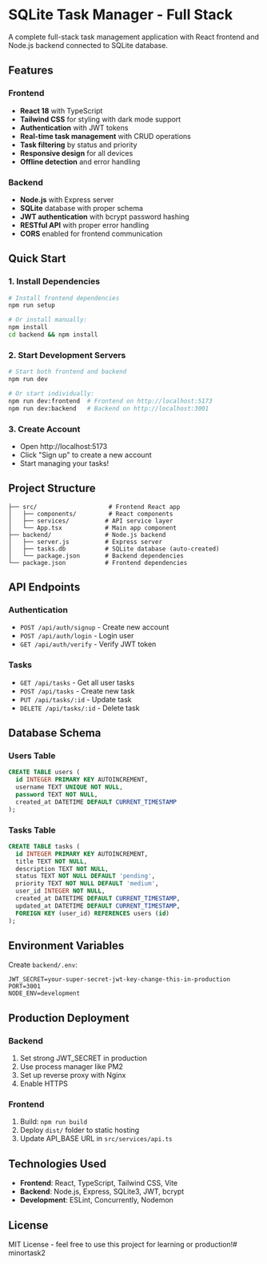 # SQLite Task Manager - Full Stack

A complete full-stack task management application with React frontend and Node.js backend connected to SQLite database.

## Features

### Frontend
- **React 18** with TypeScript
- **Tailwind CSS** for styling with dark mode support
- **Authentication** with JWT tokens
- **Real-time task management** with CRUD operations
- **Task filtering** by status and priority
- **Responsive design** for all devices
- **Offline detection** and error handling

### Backend
- **Node.js** with Express server
- **SQLite** database with proper schema
- **JWT authentication** with bcrypt password hashing
- **RESTful API** with proper error handling
- **CORS** enabled for frontend communication

## Quick Start

### 1. Install Dependencies
```bash
# Install frontend dependencies
npm run setup

# Or install manually:
npm install
cd backend && npm install
```

### 2. Start Development Servers
```bash
# Start both frontend and backend
npm run dev

# Or start individually:
npm run dev:frontend  # Frontend on http://localhost:5173
npm run dev:backend   # Backend on http://localhost:3001
```

### 3. Create Account
- Open http://localhost:5173
- Click "Sign up" to create a new account
- Start managing your tasks!

## Project Structure

```
├── src/                    # Frontend React app
│   ├── components/         # React components
│   ├── services/          # API service layer
│   └── App.tsx            # Main app component
├── backend/               # Node.js backend
│   ├── server.js          # Express server
│   ├── tasks.db           # SQLite database (auto-created)
│   └── package.json       # Backend dependencies
└── package.json           # Frontend dependencies
```

## API Endpoints

### Authentication
- `POST /api/auth/signup` - Create new account
- `POST /api/auth/login` - Login user
- `GET /api/auth/verify` - Verify JWT token

### Tasks
- `GET /api/tasks` - Get all user tasks
- `POST /api/tasks` - Create new task
- `PUT /api/tasks/:id` - Update task
- `DELETE /api/tasks/:id` - Delete task

## Database Schema

### Users Table
```sql
CREATE TABLE users (
  id INTEGER PRIMARY KEY AUTOINCREMENT,
  username TEXT UNIQUE NOT NULL,
  password TEXT NOT NULL,
  created_at DATETIME DEFAULT CURRENT_TIMESTAMP
);
```

### Tasks Table
```sql
CREATE TABLE tasks (
  id INTEGER PRIMARY KEY AUTOINCREMENT,
  title TEXT NOT NULL,
  description TEXT NOT NULL,
  status TEXT NOT NULL DEFAULT 'pending',
  priority TEXT NOT NULL DEFAULT 'medium',
  user_id INTEGER NOT NULL,
  created_at DATETIME DEFAULT CURRENT_TIMESTAMP,
  updated_at DATETIME DEFAULT CURRENT_TIMESTAMP,
  FOREIGN KEY (user_id) REFERENCES users (id)
);
```

## Environment Variables

Create `backend/.env`:
```env
JWT_SECRET=your-super-secret-jwt-key-change-this-in-production
PORT=3001
NODE_ENV=development
```

## Production Deployment

### Backend
1. Set strong JWT_SECRET in production
2. Use process manager like PM2
3. Set up reverse proxy with Nginx
4. Enable HTTPS

### Frontend
1. Build: `npm run build`
2. Deploy `dist/` folder to static hosting
3. Update API_BASE URL in `src/services/api.ts`

## Technologies Used

- **Frontend**: React, TypeScript, Tailwind CSS, Vite
- **Backend**: Node.js, Express, SQLite3, JWT, bcrypt
- **Development**: ESLint, Concurrently, Nodemon

## License

MIT License - feel free to use this project for learning or production!#   m i n o r t a s k 2  
 